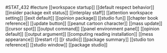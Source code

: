 #STAT_432
#lecture
[[workspace startup]]
[[default respect behavior]]
[[insider package exit status]]
[[interplay staff]]
[[attention workspace setting]]
[[exit default]]
[[opinion package]]
[[studio fun]]
[[chapter book reference]]
[[update button]]
[[peanut cartoon character]]
[[mass update]]
[[cursor spot]]
[[output command]]
[[panel environment panel]]
[[opinion default]]
[[output argument]]
[[computing reading installation]]
[[mess appearance]]
[[restart r]]
[[r studio]]
[[package summary]]
[[studio ton reference]]
[[studio window]]
[[package studio]]
